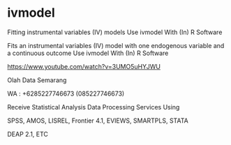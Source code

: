 # ivmodel
Fitting instrumental variables (IV) models Use ivmodel With (In) R Software

Fits an instrumental variables (IV) model with one endogenous variable and a continuous outcome Use ivmodel With (In) R Software

https://www.youtube.com/watch?v=3UMO5uHYJWU

Olah Data Semarang

WA : +6285227746673 (085227746673)

Receive Statistical Analysis Data Processing Services Using

SPSS, AMOS, LISREL, Frontier 4.1, EVIEWS, SMARTPLS, STATA

DEAP 2.1, ETC
